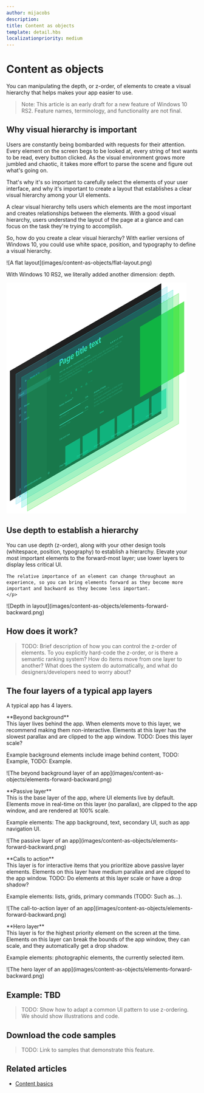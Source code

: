 ```yaml
---
author: mijacobs
description: 
title: Content as objects
template: detail.hbs
localizationpriority: medium
---
```


# Content as objects

<link rel="stylesheet" href="https://az835927.vo.msecnd.net/sites/uwp/Resources/css/custom.css"> 

You can manipulating the depth, or z-order, of elements to create a visual hierarchy that helps makes your app easier to use.  

> Note: This article is an early draft for a new feature of Windows 10 RS2. Feature names, terminology, and functionality are not final. 

## Why visual hierarchy is important

Users are constantly being bombarded with requests for their attention. Every element on the screen begs to be looked at, every string of text wants to be read, every button clicked. As the visual environment grows more jumbled and chaotic, it takes more effort to parse the scene and figure out what's going on.  

That's why it's so important to carefully select the elements of your user interface, and why it's important to create a layout that establishes a clear visual hierarchy among your UI elements. <!-- Every element is competing for the user's attention, and every time you add an element, you add a mental tax to the user. -->

A clear visual hierarchy tells users which elements are the most important and creates relationships between the elements. With a good visual hierarchy, users understand the layout of the page at a glance and can focus on the task they're trying to accomplish. 

<p></p>


<div class="side-by-side">
<div class="side-by-side-content">
  <div class="side-by-side-content-left">
  <p>So, how do you create a clear visual hierarchy? With earlier versions of Windows 10, you could use white space, position, and typography to define a visual hierarchy. </p>
  </div>
  <div class="side-by-side-content-right">
    ![A flat layout](images/content-as-objects/flat-layout.png)
    
  </div>
</div>
</div>

With Windows 10 RS2, we literally added another dimension: depth. 

![Depth in layout](images/content-as-objects/depth-in-layout2.png)


## Use depth to establish a hierarchy 

<p></p>

<div class="side-by-side">
<div class="side-by-side-content">
  <div class="side-by-side-content-left">
     <p>You can use depth (z-order), along with your other design tools (whitespace, position, typography) to establish a hierarchy. Elevate your most important elements to the forward-most layer; use lower layers to display less critical UI. 

    The relative importance of an element can change throughout an experience, so you can bring elements forward as they become more important and backward as they become less important. 
    </p>
  </div>
  <div class="side-by-side-content-right">
    ![Depth in layout](images/content-as-objects/elements-forward-backward.png) 
    
  </div>
</div>
</div>

## How does it work?
> TODO: Brief description of how you can control the z-order of elements. To you explicitly hard-code the z-order, or is there a semantic ranking system? How do items move from one layer to another? What does the system do automatically, and what do designers/developers need to worry about? 

## The four layers of a typical app layers

<p>A typical app has 4 layers.</p>
<p></p>

<div class="side-by-side">
<div class="side-by-side-content">
  <div class="side-by-side-content-left">
  **Beyond background** <br/>
  This layer lives behind the app.  When elements move to this layer, we recommend making them non-interactive. Elements at this layer has the slowest parallax and are clipped to the app window. TODO: Does this layer scale? 

<p>Example background elements include image behind content, TODO: Example, TODO: Example.</p>
  </div>
  <div class="side-by-side-content-right">
    ![The beyond background layer of an app](images/content-as-objects/elements-forward-backward.png)
    
  </div>
</div>
</div>

<p></p>

<div class="side-by-side">
<div class="side-by-side-content">
  <div class="side-by-side-content-left">
  **Passive layer** <br/>
  This is the base layer of the app, where UI elements live by default.  Elements move in real-time on this layer (no parallax), are clipped to the app window, and are rendered at 100% scale. 

<p>Example elements: The app background, text, secondary UI, such as app navigation UI.</p>
  </div>
  <div class="side-by-side-content-right">
    ![The passive layer of an app](images/content-as-objects/elements-forward-backward.png)
    
  </div>
</div>
</div>

<p></p>

<div class="side-by-side">
<div class="side-by-side-content">
  <div class="side-by-side-content-left">
  **Calls to action** <br/>
  This layer is for interactive items that you prioritize above passive layer elements. Elements on this layer have medium parallax and are clipped to the app window. TODO: Do elements at this layer scale or have a drop shadow?

<p>Example elements: lists, grids, primary commands (TODO: Such as...).</p> 
  </div>
  <div class="side-by-side-content-right">
    ![The call-to-action layer of an app](images/content-as-objects/elements-forward-backward.png)
    
  </div>
</div>
</div>

<p></p>
<div class="side-by-side">
<div class="side-by-side-content">
  <div class="side-by-side-content-left">
  **Hero layer** <br/>
  This layer is for the highest priority element on the screen at the time.  Elements on this layer can break the bounds of the app window, they can scale, and they automatically get a drop shadow.

<p>Example elements: photographic elements, the currently selected item.</p>  
  </div>
  <div class="side-by-side-content-right">
    ![The hero layer of an app](images/content-as-objects/elements-forward-backward.png)
    
  </div>
</div>
</div>



<!--
Depth is meaningful; it establishes visual and interactive hierarchy for users to efficiently complete tasks. Depth orients users in our system. 
-->

## Example: TBD
> TODO: Show how to adapt a common UI pattern to use z-ordering. We should show illustrations and code. 

## Download the code samples
>TODO: Link to samples that demonstrate this feature. 


## Related articles
* [Content basics](content-basics.md)
